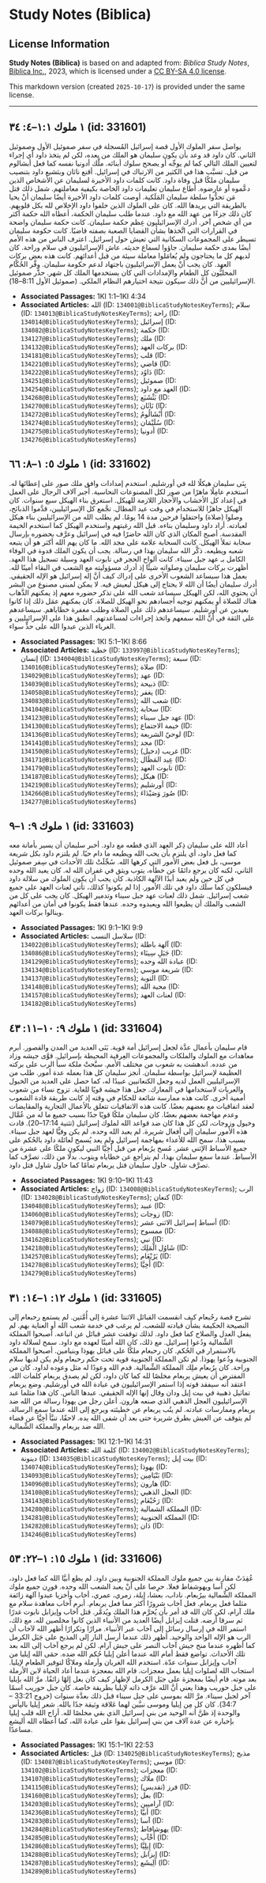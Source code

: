 # Study Notes (Biblica)

## License Information

**Study Notes (Biblica)** is based on and adapted from: _Biblica Study Notes_, [Biblica Inc.](https://www.biblica.com/), 2023, which is licensed under a [CC BY-SA 4.0 license](https://creativecommons.org/licenses/by-sa/4.0/legalcode.en).

This markdown version (created `2025-10-17`) is provided under the same license.



--------------------------------

## ١ ملوك ١:١–٤: ٣٤ (id: 331601)

يواصل سفر الملوك الأول قصة إسرائيل المُسجلة في سفر صموئيل الأول وصموئيل الثاني. كان داود قد وعد بأن يكون سليمان هو الملك من بعده، لكن لم يتخذ داود أي إجراء لتعيين الملك التالي كما لم يوجِّه أو يصحح سلوك أبنائه. ملَّك أدونيا نفسه كما فعل أبشالوم من قبل. تسبَّب هذا في الكثير من الارتباك في إسرائيل. أقنع ناثان وبثشبع داود بتنصيب سليمان ملكًا قبل وفاة داود. كانت كلمات داود الأخيرة لسليمان عن الأشخاص الذين دعَّموه أو عارضوه. أطاع سليمان تعليمات داود الخاصة بكيفية معاملتهم. شمل ذلك قتل مَن تحدُّوا سلطة سليمان المَلَكية. أوصت كلمات داود الأخيرة أيضًا سليمان أنْ يحيا بالطريقة التي يريدها الله. كان على الملوك الذين خلفوا داود الإخلاص لله بكل قلوبهم. كان ذلك جزءًا من عهد الله مع داود. عندما طلب سليمان الحكمة، أعطاه الله حكمة أكثر من أي شخص آخر. أدرك الإسرائيليون عِظم حكمة سليمان. كانت حكمة سليمان واضحة في القرارات التي اتَّخذها بشأن القضايا الصعبة بصفته قاضيًا. كانت حكومة سليمان تسيطر على المجموعات السكانية التي تعيش حول إسرائيل. اعترف الناس من هذه الأمم أيضًا بمدى حكمة سليمان. جاؤوا لسماع حديثه. عاش الإسرائيليون في سلام وراحة. كان لديهم كل ما يحتاجون ولم يُعامَلوا معاملة سيئة من قبل أعدائهم. كانت هذه بعض بركات العهد. كان يجب أنْ يعمل الإسرائيليون باجتهاد لدعم حكومة سليمان. وفَّر الحُكَّام المحليُّون كل الطعام والإمدادات التي كان يستخدمها الملك كل شهر. حذَّر صموئيل الإسرائيليين من أنَّ ذلك سيكون نتيجة اختيارهم النظام الملكي. (صموئيل الأول 8:11–18\).

* **Associated Passages:** 1KI 1:1–1KI 4:34
* **Associated Articles:** الله (ID: `134001@BiblicaStudyNotesKeyTerms`); سلام (ID: `134013@BiblicaStudyNotesKeyTerms`); راحة (ID: `134014@BiblicaStudyNotesKeyTerms`); إسرائيل (ID: `134082@BiblicaStudyNotesKeyTerms`); حكمة (ID: `134127@BiblicaStudyNotesKeyTerms`); ملك (ID: `134132@BiblicaStudyNotesKeyTerms`); بركات العهد (ID: `134181@BiblicaStudyNotesKeyTerms`); قلب (ID: `134221@BiblicaStudyNotesKeyTerms`); قاضي (ID: `134222@BiblicaStudyNotesKeyTerms`); دَاوُد (ID: `134251@BiblicaStudyNotesKeyTerms`); صموئيل (ID: `134254@BiblicaStudyNotesKeyTerms`); العهد مع داود (ID: `134268@BiblicaStudyNotesKeyTerms`); بَثْشَبَع (ID: `134270@BiblicaStudyNotesKeyTerms`); نَاثَان (ID: `134272@BiblicaStudyNotesKeyTerms`); أَبْشَالُومُ (ID: `134274@BiblicaStudyNotesKeyTerms`); سُلَيْمَان (ID: `134275@BiblicaStudyNotesKeyTerms`); أدونيا (ID: `134276@BiblicaStudyNotesKeyTerms`)

## ١ ملوك ٥: ١–٨: ٦٦ (id: 331602)

بِنَى سليمان هيكلًا لله في أورشليم. استخدم إمدادات وافق ملك صور على إعطائها له. استخدم عامِلًا ماهرًا من صور لكل المصنوعات النحاسية. أُجبر آلاف الرجال على العمل في إعداد كل الأخشاب والأحجار اللازمة للهيكل. استغرق بناء الهيكل سبع سنوات. كان الهيكل جاهزًا للاستخدام في وقت عيد المظال. تجَّمع كل الإسرائيليين، قدَّموا الذبائح، وصلوا (صلاة) واحتفلوا فرحين مدة 14 يومًا. لم يطلب الله من الإسرائيليين بناء هيكل لعبادته. أراد داود وسليمان بناءه. قبل الله رغبتهم واستخدم الهيكل كما استخدم الخيمة المقدسة. أصبح المكان الذي كان الله حاضرًا فيه في إسرائيل وعرَّف بحضوره بإرسال سحابة تملأ الهيكل. كانت السحابة علامة على مجد الله. ما كان يهم الله أكثر هو أن يتبعه شعبه ويطيعه. ذكَّر الله سليمان بهذا في رسالة. يجب أن يكون الملك قدوة في الوفاء الكامل بـ عهد جبل سيناء. كانت ألواح الحجر في تابوت العهد وسيلة تسجيل هذا العهد. أظهرت بركات سليمان وصلواته شيئًا إذ أدرك مسؤوليته مع الشعب في البقاء أمينًا لله. بعمل هذا سيساعد الشعوب الأخرى على إدراك كيف أنَّ إله إسرائيل هو الإله الحقيقي. أدرك سليمان أيضًا أن الله لا يحتاج إلى هيكل ليعيش فيه. لا يمكن لمبنى مصنوع من البشر أن يحتوي الله، لكن الهيكل سيساعد شعب الله على تذكر حضوره معهم إذ يمكنهم الذَّهاب هناك للصلاة أو يمكنهم توجيه أجسادهم نحو الهيكل للصلاة. كان يمكنهم عمَل ذلك إذا كانوا بعيدين عن أورشليم. سيساعدهم ذلك على الصلاة وطلب مغفرة خطاياهم. سيساعدهم على الثقة في أنَّ الله سمعهم واتخذ إجراءات لمساعدتهم. انطبق هذا على الإسرائيليين و الغرباء الذين عبدوا الله على حدٍّ سواء.

* **Associated Passages:** 1KI 5:1–1KI 8:66
* **Associated Articles:** خطية (ID: `133997@BiblicaStudyNotesKeyTerms`); إنسان (ID: `134004@BiblicaStudyNotesKeyTerms`); سبعة (ID: `134016@BiblicaStudyNotesKeyTerms`); صلاة (ID: `134029@BiblicaStudyNotesKeyTerms`); عهد (ID: `134039@BiblicaStudyNotesKeyTerms`); ذبيحة (ID: `134058@BiblicaStudyNotesKeyTerms`); يغفر (ID: `134083@BiblicaStudyNotesKeyTerms`); شعب الله (ID: `134104@BiblicaStudyNotesKeyTerms`); سحابة (ID: `134123@BiblicaStudyNotesKeyTerms`); عهد جبل سيناء (ID: `134130@BiblicaStudyNotesKeyTerms`); خيمة الاجتماع (ID: `134136@BiblicaStudyNotesKeyTerms`); لوحيّ الشريعة (ID: `134141@BiblicaStudyNotesKeyTerms`); مجد (ID: `134150@BiblicaStudyNotesKeyTerms`); غريب (دخيل) (ID: `134171@BiblicaStudyNotesKeyTerms`); عِيد المَظَال (ID: `134179@BiblicaStudyNotesKeyTerms`); تابوت العهد (ID: `134187@BiblicaStudyNotesKeyTerms`); هيكل (ID: `134219@BiblicaStudyNotesKeyTerms`); أورشليم (ID: `134266@BiblicaStudyNotesKeyTerms`); صُورَ وَصَيْدَاءَ  (ID: `134277@BiblicaStudyNotesKeyTerms`)

## ١ ملوك ٩: ١–٩ (id: 331603)

أعاد الله على سليمان ذِكر العهد الذي قطعه مع داود. أخبر سليمان أن يسير بأمانة معه كما فعل داود، أي يلتزم بأن يحب الله ويطيعه ما دام حيًا. لم يلتزم داود بكل شريعة موسى، بل فعل بعض الأمور التي كرهها الله. سُجِّلَتْ تلك الأحداث في سِفر صموئيل الثاني، لكنه كان يرجع دائمًا عن خطأه، يتوب ويثق في غفران الله له. كان يعبد الله وحده في كل حين ولم يعبد أبدًا الآلهة الكاذبة. كان يجب أن يكون الملوك من سلالة داود فيسلكون كما سلَك داود في تلك الأمور. إذا لم يكونوا كذلك، تأتي لعنات العهد على جميع شعب إسرائيل. شمل ذلك لعنات عهد جبل سيناء وتدمير الهيكل. كان يجب على كل من الشعب والملك أن يطيعوا الله ويعبدوه وحده. عندها فقط يكونوا في أمان من أعدائهم وينالوا بركات العهد.

* **Associated Passages:** 1KI 9:1–1KI 9:9
* **Associated Articles:** سلاسل النسب (ID: `134022@BiblicaStudyNotesKeyTerms`); آلهة باطلة (ID: `134086@BiblicaStudyNotesKeyTerms`); جَبَلِ سِينَاء (ID: `134129@BiblicaStudyNotesKeyTerms`); عبادة الله وحده (ID: `134134@BiblicaStudyNotesKeyTerms`); شريعة موسي (ID: `134137@BiblicaStudyNotesKeyTerms`); التوبة (ID: `134148@BiblicaStudyNotesKeyTerms`); محبة الله (ID: `134157@BiblicaStudyNotesKeyTerms`); لعنات العهد (ID: `134182@BiblicaStudyNotesKeyTerms`)

## ١ ملوك ٩: ١٠–١١: ٤٣ (id: 331604)

قام سليمان بأعمال عدَّة لجعل إسرائيل أمة قوية. بَنَى العديد من المدن والقصور. أبرم معاهدات مع الملوك والملكات والمجموعات العِرقية المحيطة بإسرائيل. قوَّى جيشه وزاد من عدده. اندهشت به شعوب من مختلف الأمم. سبَّحتْ ملكة سبأ الرب على بركته العظيمة لإسرائيل بواسطة سليمان. أنجز سليمان كل هذا بعمله عدة أمور. طلب من الإسرائيليين العمل لديه وجعل الكنعانيين عبيدًا له، كما حصل على العديد من الخيول والعربات لاستخدامها في المعارك. جعل هذا جيشه قويًا للغاية. تزوج نساء من شعوب أممية أخرى. كانت هذه ممارسة شائعة للحكام في وقته إذ كانت طريقة قادة الشعوب لعقد اتفاقيات مع بعضهم بعضًا. كانت هذه الاتفاقيات تتعلق بالأعمال التجارية والمقايضات وعدم مهاجمة بعضهم بعضًا. كان سليمان ملكًا قويًا جدًا بسبب جميع ما له من عُمَّال وخيول وزوجات، لكن كل هذا كان ضد قواعد الله لملوك إسرائيل (تثنية 17:14–20\). قادت هذه الأمور سليمان إلى أفعال شريرة. لم يعبد الله وحده. لم يكن وفيًّا لعهد جبل سيناء. بسبب هذا، سمح الله للأعداء بمهاجمة إسرائيل ولم يعد يُسمح لعائلة داود بالحُكم على جميع الأسباط الإثني عشر. مُسح يرُبعام من قبل أخِيَّا النبي ليكون ملكًا على عشرة من الأسباط. عندما سمع سليمان بهذا، لم يتراجع عن خطاياه ويتوب. بدلًا من ذلك، تصرَّف كما تصرَّف شاول. حاول سليمان قتل يربعام تمامًا كما حاول شاول قتل داود.

* **Associated Passages:** 1KI 9:10–1KI 11:43
* **Associated Articles:** زواج (ID: `134008@BiblicaStudyNotesKeyTerms`); الرب (ID: `134028@BiblicaStudyNotesKeyTerms`); كنعان (ID: `134048@BiblicaStudyNotesKeyTerms`); عبيد (ID: `134060@BiblicaStudyNotesKeyTerms`); زوجات (ID: `134079@BiblicaStudyNotesKeyTerms`); أسباط إسرائيل الاثنى عشر (ID: `134088@BiblicaStudyNotesKeyTerms`); ممسوح (ID: `134162@BiblicaStudyNotesKeyTerms`); نبي (ID: `134218@BiblicaStudyNotesKeyTerms`); شَاوُل الْمَلِك (ID: `134257@BiblicaStudyNotesKeyTerms`); يَرُبْعَام (ID: `134278@BiblicaStudyNotesKeyTerms`); أَخِيَّا (ID: `134279@BiblicaStudyNotesKeyTerms`)

## ١ ملوك ١٢: ١–١٤: ٣١ (id: 331605)

تشرح قصة رحُبعام كيف انقسمت القبائل الاثنتا عشرة إلى أُمَّتين. لم يستمع رحبعام إلى النصيحة الحكيمة بشأن قيادته للشعب. لم يرغب في خدمة شعب الله أو العناية بهم. لم يفعل العدل والصلاح كما فعل داود. لذلك توقفت عشر قبائل عن اتباعه. أصبحوا المملكة الشِّمالية ودُعوا إسرائيل. مع ذلك، كان الله أمينًا لعهده مع داود. سمح لسلالة داود بالاستمرار في الحُكم. كان رحبعام ملكًا على قبائل يهوذا وبنيامين. أصبحوا المملكة الجنوبية ودُعوا يهوذا. لم تكن المملكة الجنوبية قوية تحت حكم رحبعام ولم يكن لديها سلام وراحة. كان يرُبعام ملِك المملكة الشِّمالية. قدم الله وعودًا له مثل وعوده لداود. كان من المفترض أن يعيش يربعام مخلصًا لله كما كان داود، لكن لم يصدق يربعام كلمات الله. اعتقد أنه سيفقد قوته إذا استمر الإسرائيليون في عبادة الله في أورشليم. وضع يربعام تماثيل ذهبية في بيت إيل ودان وقال إنها الإله الحقيقي. عبدها الناس. كان هذا مثلما عبد الإسرائيليون العجل الذهبي الذي صنعه هارون. أعلن رجل من يهوذا رسالة من الله ضد يربعام وممارسات عبادته. لم يتُب يربعام عن خطيئته ويرجع إلى الله عندما سمع الرسالة. لم يتوقف عن العيش بطرق شريرة حتى بعد أن شفى الله يده. لاحقًا، تنبَّأ أخِيَّا عن قضاء الله ضد يربعام والمملكة الشِّمالية.

* **Associated Passages:** 1KI 12:1–1KI 14:31
* **Associated Articles:** كلمة الله  (ID: `134002@BiblicaStudyNotesKeyTerms`); دينونة (ID: `134035@BiblicaStudyNotesKeyTerms`); بيت إيل (ID: `134074@BiblicaStudyNotesKeyTerms`); يهوذا (ID: `134093@BiblicaStudyNotesKeyTerms`); بَنْيَامِين (ID: `134096@BiblicaStudyNotesKeyTerms`); هارون (ID: `134108@BiblicaStudyNotesKeyTerms`); العجل الذهبي (ID: `134143@BiblicaStudyNotesKeyTerms`); رَحُبْعَام (ID: `134280@BiblicaStudyNotesKeyTerms`); المملكة الشمالية (ID: `134281@BiblicaStudyNotesKeyTerms`); المملكة الجنوبية (ID: `134282@BiblicaStudyNotesKeyTerms`); دَان (ID: `134246@BiblicaStudyNotesKeyTerms`)

## ١ ملوك ١٥: ١–٢٢: ٥٣ (id: 331606)

عُقِدَتْ مقارنة بين جميع ملوك المملكة الجنوبية وبين داود. لم يطع أبيَّا الله كما فعل داود، لكن آسا ويهوشفاط فعلا. حرِصا على أنْ يعبد الشعب الله وحده. قورِن جميع ملوك المملكة الشِّمالية بيرُبعام. ناداب، بعشا، إيلة، زمري، عمري، أخاب وأخزيا عبدوا آلهة زائفة مثلما فعل يربعام. فعل آخاب شرورًا أكثر مما فعل يربعام. أبرم آخاب معاهدة سلام مع ملك آرام، لكن كان الله قد أمر بأن يُحرَّم هذا الملك ويُدمَّر. قتل آخاب وإيزابل نابوت غدرًا ثم سرقا أرضه. قتلت إيزابل أيضًا العديد من الأنبياء الذين كانوا مخلصين لله. مع ذلك، استمر الله في إرسال رسائل إلى آخاب عبر الأنبياء. مرارًا وتكرارًا أظهر الله لآخاب أن الرب هو الإله الواحد والوحيد. أظهر ذلك عندما أرسل النار إلى المذبح على جَبَل الكرمل كما أظهره عندما منح جيش آخاب النصر على جيش آرام. لكن لم يرجع آخاب إلى الله بعد تلك الأحداث. تواضع فقط أمام الله عندما أعلن إيليا حُكم الله ضده. حمَى الله إيليا من آخاب وإيزابل سنوات عدّة. استخدم الله الغربان وأرملة وملاكًا لتوفير الطعام لإيليا. استجاب الله لصلوات إيليا بعمل معجزات. قام الله بمعجزة عندما أعاد الحياة لابن الأرملة بعد موته. قام أيضًا بمعجزة على جبَل الكرمل لإظهار كيف كان بعل إلهًا زائفًا. مرَّ الله بإيليا على جبل حوريب وهذا يعني أنَّ الله عرَّف ذاته لإيليا بطريقة خاصة. كان جبل حوريب اسمًا آخر لجبل سيناء. مرَّ الله بموسى على جبل سيناء قبل ذلك بعدَّة سنوات (خروج 33:21 – 34:7\). كان كل مِن إيليا وموسى نبيَّين لهما عَلاقة وثيقة جدًا بالله. شعر إيليا باليأس والوحدة إذ ظنَّ أنه الوحيد من بني إسرائيل الذي بقي مخلصًا لله. أراح الله قلب إيليا بإخباره عن عدة آلاف من بني إسرائيل بقوا على عبادة الله، كما أعطاه الله أليشع مساعدًا.

* **Associated Passages:** 1KI 15:1–1KI 22:53
* **Associated Articles:** قتل (ID: `134025@BiblicaStudyNotesKeyTerms`); مذبح (ID: `134087@BiblicaStudyNotesKeyTerms`); موسى (ID: `134102@BiblicaStudyNotesKeyTerms`); معجزات (ID: `134107@BiblicaStudyNotesKeyTerms`); ملاك (ID: `134115@BiblicaStudyNotesKeyTerms`); فرز (تقديس) (ID: `134160@BiblicaStudyNotesKeyTerms`); بعل (ID: `134203@BiblicaStudyNotesKeyTerms`); آراميين (ID: `134236@BiblicaStudyNotesKeyTerms`); أبيَّا (ID: `134283@BiblicaStudyNotesKeyTerms`); آسا (ID: `134284@BiblicaStudyNotesKeyTerms`); يهوشافاط (ID: `134285@BiblicaStudyNotesKeyTerms`); أَخْآب (ID: `134286@BiblicaStudyNotesKeyTerms`); إِيلِيَّا (ID: `134288@BiblicaStudyNotesKeyTerms`); إيزابل (ID: `134287@BiblicaStudyNotesKeyTerms`); ألِيشَع (ID: `134289@BiblicaStudyNotesKeyTerms`)

